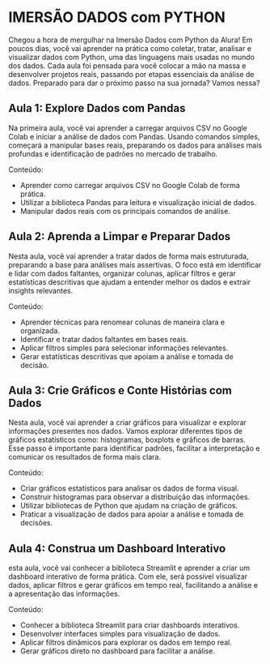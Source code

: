 # IMERSÃO DADOS com PYTHON
Chegou a hora de mergulhar na Imersão Dados com Python da Alura! Em poucos dias, você vai aprender na prática como coletar, tratar, analisar e visualizar dados com Python, uma das linguagens mais usadas no mundo dos dados. Cada aula foi pensada para você colocar a mão na massa e desenvolver projetos reais, passando por etapas essenciais da análise de dados. Preparado para dar o próximo passo na sua jornada? Vamos nessa?

## Aula 1: Explore Dados com Pandas 
Na primeira aula, você vai aprender a carregar arquivos CSV no Google Colab e iniciar a análise de dados com Pandas. Usando comandos simples, começará a manipular bases reais, preparando os dados para análises mais profundas e identificação de padrões no mercado de trabalho.

Conteúdo:
- Aprender como carregar arquivos CSV no Google Colab de forma prática.
- Utilizar a biblioteca Pandas para leitura e visualização inicial de dados.
- Manipular dados reais com os principais comandos de análise.

## Aula 2: Aprenda a Limpar e Preparar Dados 
Nesta aula, você vai aprender a tratar dados de forma mais estruturada, preparando a base para análises mais assertivas. O foco está em identificar e lidar com dados faltantes, organizar colunas, aplicar filtros e gerar estatísticas descritivas que ajudam a entender melhor os dados e extrair insights relevantes.

Conteúdo:
- Aprender técnicas para renomear colunas de maneira clara e organizada.
- Identificar e tratar dados faltantes em bases reais.
- Aplicar filtros simples para selecionar informações relevantes.
- Gerar estatísticas descritivas que apoiam a análise e tomada de decisão.

## Aula 3: Crie Gráficos e Conte Histórias com Dados
Nesta aula, você vai aprender a criar gráficos para visualizar e explorar informações presentes nos dados. Vamos explorar diferentes tipos de gráficos estatísticos como: histogramas, boxplots e gráficos de barras. Esse passo é importante para identificar padrões, facilitar a interpretação e comunicar os resultados de forma mais clara.

Conteúdo:
- Criar gráficos estatísticos para analisar os dados de forma visual.
- Construir histogramas para observar a distribuição das informações.
- Utilizar bibliotecas de Python que ajudam na criação de gráficos.
- Praticar a visualização de dados para apoiar a análise e tomada de decisões.

## Aula 4: Construa um Dashboard Interativo 
esta aula, você vai conhecer a biblioteca Streamlit e aprender a criar um dashboard interativo de forma prática. Com ele, será possível visualizar dados, aplicar filtros e gerar gráficos em tempo real, facilitando a análise e a apresentação das informações.

Conteúdo:
- Conhecer a biblioteca Streamlit para criar dashboards interativos.
- Desenvolver interfaces simples para visualização de dados.
- Aplicar filtros dinâmicos para explorar os dados em tempo real.
- Gerar gráficos direto no dashboard para facilitar a análise.
